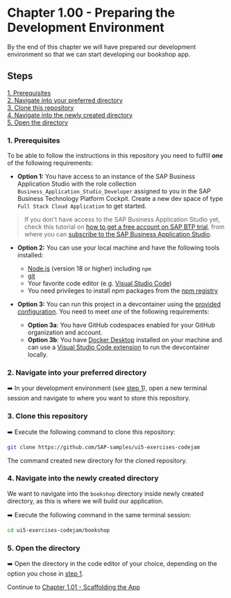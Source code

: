# Chapter 1.00 - Preparing the Development Environment

By the end of this chapter we will have prepared our development environment so that we can start developing our bookshop app.

## Steps

[1. Prerequisites](#1-prerequisites)<br>
[2. Navigate into your preferred directory](#2-navigate-into-your-preferred-directory)<br>
[3. Clone this repository](#3-clone-this-repository)<br>
[4. Navigate into the newly created directory](#4-navigate-into-the-newly-created-directory)<br>
[5. Open the directory](#5-open-the-directory)<br>

### 1. Prerequisites

To be able to follow the instructions in this repository you need to fulfill ***one*** of the following requirements:

- **Option 1:** You have access to an instance of the SAP Business Application Studio with the role collection `Business_Application_Studio_Developer` assigned to you in the SAP Business Technology Platform Cockpit. Create a new dev space of type `Full Stack Cloud Application` to get started.

> If you don't have access to the SAP Business Application Studio yet, check this tutorial on [how to get a free account on SAP BTP trial](https://developers.sap.com/tutorials/hcp-create-trial-account.html), from where you can [subscribe to the SAP Business Application Studio](https://developers.sap.com/tutorials/appstudio-onboarding.html).

- **Option 2:** You can use your local machine and have the following tools installed:
  - [Node.js](https://nodejs.org/en/) (version 18 or higher) including `npm`
  - [git](https://git-scm.com/book/en/v2/Getting-Started-Installing-Git)
  - Your favorite code editor (e.g. [Visual Studio Code](https://code.visualstudio.com/download))
  - You need privileges to install npm packages from the [npm registry](https://www.npmjs.com/)

- **Option 3:** You can run this project in a devcontainer using the [provided configuration](/.devcontainer). You need to meet *one* of the following requirements:
  - **Option 3a**: You have GitHub codespaces enabled for your GitHub organization and account.
  - **Option 3b**: You have [Docker Desktop](https://www.docker.com/products/docker-desktop/) installed on your machine and can use a [Visual Studio Code extension](https://marketplace.visualstudio.com/items?itemName=ms-vscode-remote.remote-containers) to run the devcontainer locally.

### 2. Navigate into your preferred directory

➡️ In your development environment (see [step 1](#1-prerequisites)), open a new terminal session and navigate to where you want to store this repository.

### 3. Clone this repository

➡️ Execute the following command to clone this repository:

```bash
git clone https://github.com/SAP-samples/ui5-exercises-codejam
```

The command created new directory for the cloned repository.

### 4. Navigate into the newly created directory

We want to navigate into the `bookshop` directory inside newly created directory, as this is where we will build our application.

➡️ Execute the following command in the same terminal session:

```bash
cd ui5-exercises-codejam/bookshop
```

### 5. Open the directory

➡️ Open the directory in the code editor of your choice, depending on the option you chose in [step 1](#1-prerequisites).

Continue to [Chapter 1.01 - Scaffolding the App](/chapters/1.01-scaffolding/)
